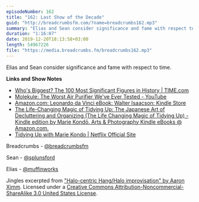 ```yaml
---
episodeNumber: 162
title: "162: Last Show of the Decade"
guid: "http://breadcrumbsfm.com/?name=breadcrumbs162.mp3"
summary: "Elias and Sean consider significance and fame with respect to time."
duration: "1:16:07"
date: 2019-12-20T18:13:58+03:00
length: 54967226
file: "https://media.breadcrumbs.fm/breadcrumbs162.mp3"
---
```

Elias and Sean consider significance and fame with respect to time.

**Links and Show Notes**
- [Who's Biggest? The 100 Most Significant Figures in History | TIME.com](http://ideas.time.com/2013/12/10/whos-biggest-the-100-most-significant-figures-in-history/)
- [Molekule: The Worst Air Purifier We've Ever Tested - YouTube](https://youtu.be/VM9CJZpqfpA)
- [Amazon.com: Leonardo da Vinci eBook: Walter Isaacson: Kindle Store](http://www.amazon.com/dp/B071Y385Q1/?tag=breadcrumbsfm-20)
- [The Life-Changing Magic of Tidying Up: The Japanese Art of Decluttering and Organizing (The Life Changing Magic of Tidying Up) - Kindle edition by Marie Kondō. Arts & Photography Kindle eBooks @ Amazon.com.](http://www.amazon.com/dp/B00KK0PICK/?tag=breadcrumbsfm-20)
- [Tidying Up with Marie Kondo | Netflix Official Site](https://www.netflix.com/title/80209379?s=i&trkid=13752289)

Breadcrumbs - [@breadcrumbsfm](https://twitter.com/breadcrumbsfm)

Sean - [@splunsford](https://twitter.com/splunsford)

Elias - [@muffinworks](https://twitter.com/muffinworks)

Jingles excerpted from ["Halo-centric Hang/Halo improvisation" by Aaron Ximm](http://freemusicarchive.org/music/aaron_ximm/handpans_and_the_hang/). Licensed under a [Creative Commons Attribution-Noncommercial-ShareAlike 3.0 United States License](http://creativecommons.org/licenses/by-nc-sa/3.0/us/).